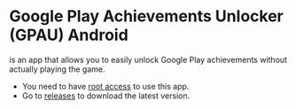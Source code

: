 # Google Play Achievements Unlocker (GPAU) Android

is an app that allows you to easily unlock Google Play achievements without actually playing the game.

- You need to have [root access](https://en.wikipedia.org/wiki/Rooting_(Android)) to use this app.
- Go to [releases](https://github.com/TheNoiselessNoise/google_play_achievement_unlocker_app/releases) to download the latest version.
